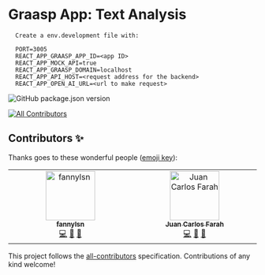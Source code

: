 # Graasp App: Text Analysis

```
  Create a env.development file with:

  PORT=3005
  REACT_APP_GRAASP_APP_ID=<app ID>
  REACT_APP_MOCK_API=true
  REACT_APP_GRAASP_DOMAIN=localhost
  REACT_APP_API_HOST=<request address for the backend>
  REACT_APP_OPEN_AI_URL=<url to make request>
```

![GitHub package.json version](https://img.shields.io/github/package-json/v/graasp/graasp-app-text-analysis?color=green&style=flat-square)

<!-- ALL-CONTRIBUTORS-BADGE:START - Do not remove or modify this section -->
[![All Contributors](https://img.shields.io/badge/all_contributors-2-orange.svg?style=flat-square)](#contributors-)
<!-- ALL-CONTRIBUTORS-BADGE:END -->

## Contributors ✨

Thanks goes to these wonderful people ([emoji key](https://allcontributors.org/docs/en/emoji-key)):

<!-- ALL-CONTRIBUTORS-LIST:START - Do not remove or modify this section -->
<!-- prettier-ignore-start -->
<!-- markdownlint-disable -->
<table>
  <tbody>
    <tr>
      <td align="center" valign="top" width="14.28%"><a href="https://github.com/fannylsn"><img src="https://avatars.githubusercontent.com/u/91012518?v=4?s=100" width="100px;" alt="fannylsn"/><br /><sub><b>fannylsn</b></sub></a><br /><a href="https://github.com/graasp/graasp-app-text-analysis/commits?author=fannylsn" title="Code">💻</a> <a href="#ideas-fannylsn" title="Ideas, Planning, & Feedback">🤔</a> <a href="#design-fannylsn" title="Design">🎨</a></td>
      <td align="center" valign="top" width="14.28%"><a href="https://juancarlosfarah.com"><img src="https://avatars.githubusercontent.com/u/1707188?v=4?s=100" width="100px;" alt="Juan Carlos Farah"/><br /><sub><b>Juan Carlos Farah</b></sub></a><br /><a href="https://github.com/graasp/graasp-app-text-analysis/commits?author=juancarlosfarah" title="Code">💻</a> <a href="#ideas-juancarlosfarah" title="Ideas, Planning, & Feedback">🤔</a> <a href="#design-juancarlosfarah" title="Design">🎨</a></td>
    </tr>
  </tbody>
</table>

<!-- markdownlint-restore -->
<!-- prettier-ignore-end -->

<!-- ALL-CONTRIBUTORS-LIST:END -->

This project follows the [all-contributors](https://github.com/all-contributors/all-contributors) specification. Contributions of any kind welcome!
